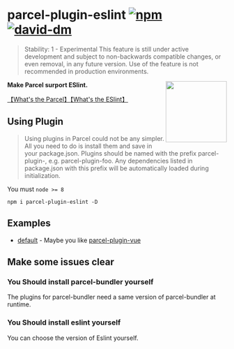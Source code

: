 # parcel-plugin-eslint [![npm](https://img.shields.io/npm/v/parcel-plugin-eslint.svg)](https://www.npmjs.com/package/parcel-plugin-eslint) [![david-dm](https://david-dm.org/parcel-bundler/parcel.svg)](https://david-dm.org/lc60005457/parcel-plugin-eslint)

> Stability: 1 - Experimental This feature is still under active development and subject to non-backwards compatible changes, or even removal, in any future version. Use of the feature is not recommended in production environments.

<img src="http://img.souche.com/f2e/3a1e03cd7e9bbb748270de9a84db26f3.png" align="right" width="140">

__Make Parcel surport ESlint.__

[【What's the Parcel】](https://parceljs.org/)[【What's the ESlint】](https://eslint.org/)

## Using Plugin

> Using plugins in Parcel could not be any simpler. All you need to do is install them and save in your package.json. Plugins should be named with the prefix parcel-plugin-, e.g. parcel-plugin-foo. Any dependencies listed in package.json with this prefix will be automatically loaded during initialization.

You must `node >= 8`

```
npm i parcel-plugin-eslint -D
```

## Examples

* [default](https://github.com/lc60005457/parcel-plugin-vue) - Maybe you like [parcel-plugin-vue](https://github.com/lc60005457/parcel-plugin-vue)

## Make some issues clear

### You Should install parcel-bundler yourself

The plugins for parcel-bundler need a same version of parcel-bundler at runtime.

### You Should install eslint yourself

You can choose the version of Eslint yourself.